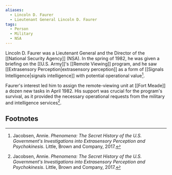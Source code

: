 ```yaml
---
aliases:
  - Lincoln D. Faurer
  - Lieutenant General Lincoln D. Faurer
tags:
  - Person
  - Military
  - NSA
---
```

Lincoln D. Faurer was a Lieutenant General and the Director of the [[National Security Agency]] (NSA). In the spring of 1982, he was given a briefing on the [[U.S. Army]]'s [[Remote Viewing]] program, and he saw [[Extrasensory Perception|extrasensory perception]] as a form of [[Signals Intelligence|signals intelligence]] with potential operational value[^1].

Faurer's interest led him to assign the remote-viewing unit at [[Fort Meade]] a dozen new tasks in April 1982. His support was crucial for the program's survival, as it provided the necessary operational requests from the military and intelligence services[^1].

## Footnotes
[^1]: Jacobsen, Annie. *Phenomena: The Secret History of the U.S. Government's Investigations into Extrasensory Perception and Psychokinesis*. Little, Brown and Company, 2017.
